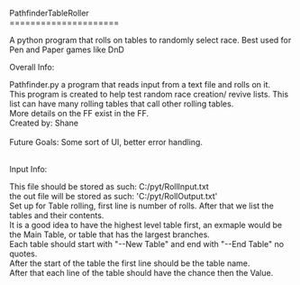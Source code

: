 PathfinderTableRoller <br>
===================== <br>

A python program that rolls on tables to randomly select race. Best used for Pen and Paper games like DnD <br>


 Overall Info: 
 
 Pathfinder.py a program that reads input from a text file and rolls on it. <br>
 This program is created to help test random race creation/ revive lists. This list can have many rolling tables that call other rolling tables. <br> 
 More details on the FF exist in the FF.  <br>
Created by: Shane <br>
 <br>
Future Goals: Some sort of UI, better error handling.  <br>
<br>


Input Info:

This file should be stored as such: C:/pyt/RollInput.txt <br>
 the out file will be stored as such: 'C:/pyt/RollOutput.txt' <br>
Set up for Table rolling, first line is number of rolls. After that we list the tables and their contents.  <br>
It is a good idea to have the highest level table first, an exmaple would be the Main Table, or table that has the largest branches. <br>
Each table should start with "--New Table" and end with "--End Table" no quotes.  <br>
After the start of the table the first line should be the table name.  <br>
After that each line of the table should have the chance then the Value. <br>

